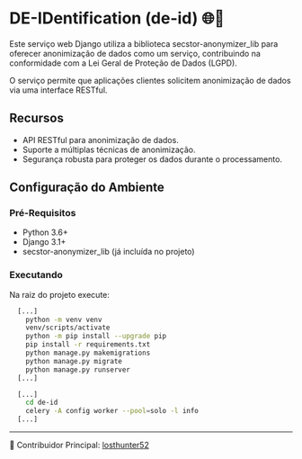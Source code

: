 ﻿# DE-IDentification (de-id) 🌐🔏

Este serviço web Django utiliza a biblioteca secstor-anonymizer_lib para oferecer anonimização de dados como um serviço, contribuindo na conformidade com a Lei Geral de Proteção de Dados (LGPD).

O serviço permite que aplicações clientes solicitem anonimização de dados via uma interface RESTful.

## Recursos

- API RESTful para anonimização de dados.
- Suporte a múltiplas técnicas de anonimização.
- Segurança robusta para proteger os dados durante o processamento.

## Configuração do Ambiente

### Pré-Requisitos

- Python 3.6+
- Django 3.1+
- secstor-anonymizer_lib (já incluída no projeto)

### Executando

Na raiz do projeto execute:

```bash
  [...]
    python -m venv venv
    venv/scripts/activate
    python -m pip install --upgrade pip
    pip install -r requirements.txt
    python manage.py makemigrations
    python manage.py migrate
    python manage.py runserver
  [...]
```

```bash
  [...]
    cd de-id
    celery -A config worker --pool=solo -l info
  [...]
```
---

👤 Contribuidor Principal: [losthunter52](https://github.com/losthunter52/de-id)